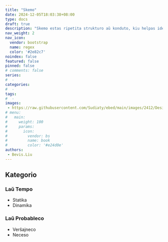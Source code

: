 ```yaml
---
title: "Skemo"
date: 2024-12-05T18:03:38+08:00
type: docs
draft: true
description: "Skemo estas ripetita strukturo aŭ konduto, kiu helpas identigi regulecojn kaj simpligi kompleksecon."
nav_weight: 2
nav_icon:
  vendor: bootstrap
  name: regex
  color: '#2e82c7'
noindex: false
featured: false
pinned: false
# comments: false
series:
#  - 
categories:
#  - 
tags:
#  - 
images:
 - https://raw.githubusercontent.com/Sudiaty/ebed/main/images/2412/Designer%20(2)-2024-12-05-18-09-37.png
# menu:
#   main:
#     weight: 100
#     params:
#       icon:
#         vendor: bs
#         name: book
#         color: '#e24d0e'
authors:
 - Bevis.Liu
---
```



## Kategorio

### Laŭ Tempo
 - Statika
 - Dinamika


### Laŭ Probableco
 - Verŝajneco
 - Neceso

